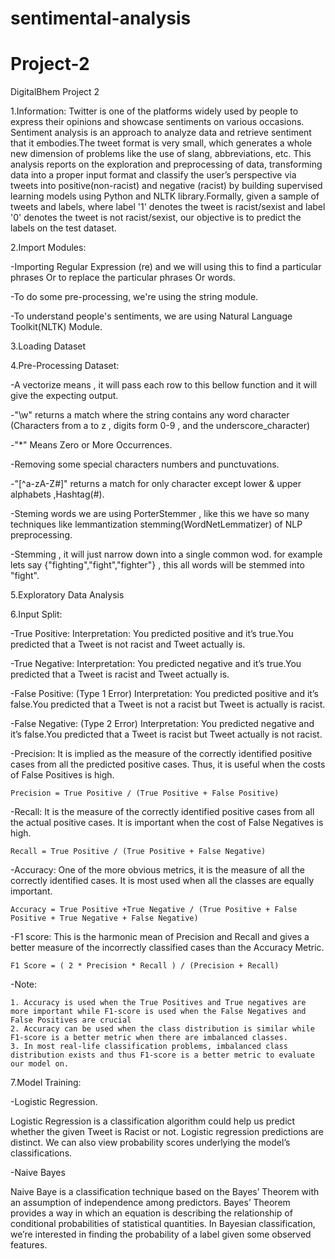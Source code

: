 # sentimental-analysis
# Project-2
DigitalBhem Project 2


1.Information:
Twitter is one of the platforms widely used by people to express their opinions and showcase sentiments on various occasions. Sentiment analysis is an approach to analyze data and retrieve sentiment that it embodies.The tweet format is very small, which generates a whole new dimension of problems like the use of slang, abbreviations, etc. This analysis reports on the exploration and preprocessing of data, transforming data into a proper input format and classify the user’s perspective via tweets into positive(non-racist) and negative (racist) by building supervised learning models using Python and NLTK library.Formally, given a sample of tweets and labels, where label '1' denotes the tweet is racist/sexist and label '0' denotes the tweet is not racist/sexist, our objective is to predict the labels on the test dataset.


2.Import Modules:

-Importing Regular Expression (re) and we will using this to find a particular phrases Or to replace the particular phrases Or words.

-To do some pre-processing, we're using the string module.

-To understand people's sentiments, we are using Natural Language Toolkit(NLTK) Module.


3.Loading Dataset


4.Pre-Processing Dataset:

-A vectorize means , it will pass each row to this bellow function and it will give the expecting output.

-"\w" returns a match where the string contains any word character (Characters from a to z , digits form 0-9 , and the underscore_character)

-"*" Means Zero or More Occurrences.

-Removing some special characters numbers and punctuvations.

-"[^a-zA-Z#]" returns a match for only character except lower & upper alphabets ,Hashtag(#).

-Steming words we are using PorterStemmer , like this we have so many techniques like lemmantization stemming(WordNetLemmatizer) of NLP preprocessing.

-Stemming , it will just narrow down into a single common wod. for example lets say {"fighting","fight","fighter"} , this all words will be stemmed into "fight".


5.Exploratory Data Analysis


6.Input Split:

-True Positive:
    Interpretation: You predicted positive and it’s true.You predicted that a Tweet is not racist and Tweet actually is.

-True Negative:
    Interpretation: You predicted negative and it’s true.You predicted that a Tweet is racist and Tweet actually is.

-False Positive: (Type 1 Error)
    Interpretation: You predicted positive and it’s false.You predicted that a Tweet is not a racist but Tweet is actually is racist.

-False Negative: (Type 2 Error)
    Interpretation: You predicted negative and it’s false.You predicted that a Tweet is racist but Tweet actually is not racist.

-Precision:
    It is implied as the measure of the correctly identified positive cases from all the predicted positive cases. Thus, it is useful when the costs of False Positives is high.
    
    Precision = True Positive / (True Positive + False Positive)

-Recall:
    It is the measure of the correctly identified positive cases from all the actual positive cases. It is important when the cost of False Negatives is high.
    
    Recall = True Positive / (True Positive + False Negative)

-Accuracy:
    One of the more obvious metrics, it is the measure of all the correctly identified cases. It is most used when all the classes are equally important.
    
    Accuracy = True Positive +True Negative / (True Positive + False Positive + True Negative + False Negative)

-F1 score:
    This is the harmonic mean of Precision and Recall and gives a better measure of the incorrectly classified cases than the Accuracy Metric.
    
    F1 Score = ( 2 * Precision * Recall ) / (Precision + Recall)

-Note:
    
    1. Accuracy is used when the True Positives and True negatives are more important while F1-score is used when the False Negatives and False Positives are crucial
    2. Accuracy can be used when the class distribution is similar while F1-score is a better metric when there are imbalanced classes.
    3. In most real-life classification problems, imbalanced class distribution exists and thus F1-score is a better metric to evaluate our model on.


7.Model Training:

-Logistic Regression.

Logistic Regression is a classification algorithm could help us predict whether the given Tweet is Racist or not. Logistic regression predictions are distinct. We can also view probability scores underlying the model’s classifications.

-Naive Bayes

Naive Baye is a classification technique based on the Bayes’ Theorem with an assumption of independence among predictors. Bayes’ Theorem provides a way in which an equation is describing the relationship of conditional probabilities of statistical quantities. In Bayesian classification, we’re interested in finding the probability of a label given some observed features.
